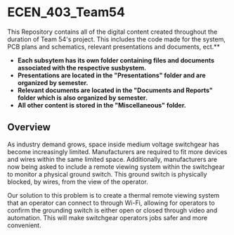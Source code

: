 # **ECEN_403_Team54**

This Repository contains all of the digital content created throughout the duration of Team 54's project. This includes the code made for the system, PCB plans and schematics, relevant presentations and documents, ect.**

- **Each subsytem has its own folder containing files and documents associated with the respective susbystem.**
- **Presentations are located in the "Presentations" folder and are organized by semester.**
- **Relevant documents are located in the "Documents and Reports" folder which is also organized by semester.**
- **All other content is stored in the "Miscellaneous" folder.**



## Overview

As industry demand grows, space inside medium voltage switchgear has become increasingly limited. Manufacturers are required to fit more devices and wires within the same limited space. Additionally, manufacturers are now being asked to include a remote viewing system within the switchgear to monitor a physical ground switch. This ground switch is physically blocked, by wires, from the view of the operator.

Our solution to this problem is to create a thermal remote viewing system that an operator can connect to through Wi-Fi, allowing for operators to confirm the grounding switch is either open or closed through video and automation. This will make switchgear operators jobs safer and more convenient.



